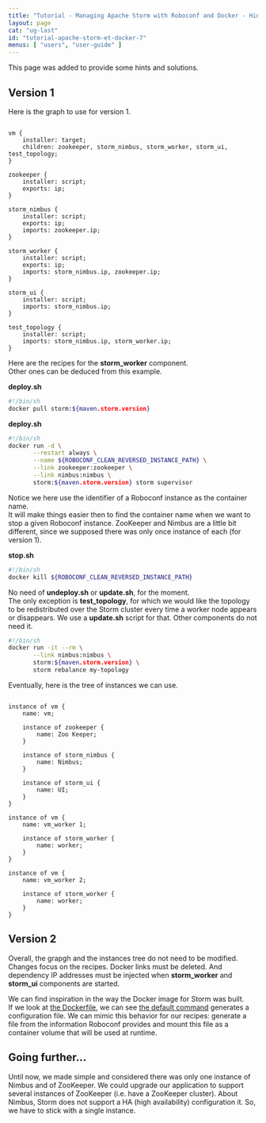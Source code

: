 ```yaml
---
title: "Tutorial - Managing Apache Storm with Roboconf and Docker - Hints and Solutions"
layout: page
cat: "ug-last"
id: "tutorial-apache-storm-et-docker-7"
menus: [ "users", "user-guide" ]
---
```


This page was added to provide some hints and solutions.  


## Version 1

Here is the graph to use for version 1.

<pre><code class="language-roboconf">
vm {
	installer: target;
	children: zookeeper, storm_nimbus, storm_worker, storm_ui, test_topology;
}

zookeeper {
	installer: script;
	exports: ip;
}

storm_nimbus {
	installer: script;
	exports: ip;
	imports: zookeeper.ip;
}

storm_worker {
	installer: script;
	exports: ip;
	imports: storm_nimbus.ip, zookeeper.ip;
}

storm_ui {
	installer: script;
	imports: storm_nimbus.ip;
}

test_topology {
	installer: script;
	imports: storm_nimbus.ip, storm_worker.ip;
}
</code></pre>

Here are the recipes for the **storm_worker** component.  
Other ones can be deduced from this example.

**deploy.sh**

```bash
#!/bin/sh
docker pull storm:${maven.storm.version}
```

**deploy.sh**

```bash
#!/bin/sh
docker run -d \
       --restart always \
       --name ${ROBOCONF_CLEAN_REVERSED_INSTANCE_PATH} \
       --link zookeeper:zookeeper \
       --link nimbus:nimbus \
       storm:${maven.storm.version} storm supervisor
```

Notice we here use the identifier of a Roboconf instance as the container name.  
It will make things easier then to find the container name when we want to stop
a given Roboconf instance. ZooKeeper and Nimbus are a little bit different, since we
supposed there was only once instance of each (for version 1).

**stop.sh**

```bash
#!/bin/sh
docker kill ${ROBOCONF_CLEAN_REVERSED_INSTANCE_PATH}
```

No need of **undeploy.sh** or **update.sh**, for the moment.  
The only exception is **test_topology**, for which we would like the topology to be redistributed
over the Storm cluster every time a worker node appears or disappears. We use a **update.sh** script
for that. Other components do not need it.

```bash
#!/bin/sh
docker run -it --rm \
       --link nimbus:nimbus \
       storm:${maven.storm.version} \
       storm rebalance my-topology
```

Eventually, here is the tree of instances we can use.

<pre><code class="language-roboconf">
instance of vm {
	name: vm;

	instance of zookeeper {
		name: Zoo Keeper;
	}

	instance of storm_nimbus {
		name: Nimbus;
	}

	instance of storm_ui {
		name: UI;
	}
}

instance of vm {
	name: vm_worker 1;

	instance of storm_worker {
		name: worker;
	}
}

instance of vm {
	name: vm_worker 2;

	instance of storm_worker {
		name: worker;
	}
}
</code></pre>


## Version 2

Overall, the grapgh and the instances tree do not need to be modified.  
Changes focus on the recipes. Docker links must be deleted. And dependency IP addresses must be
injected when **storm_worker** and **storm_ui** components are started.

We can find inspiration in the way the Docker image for Storm was built.  
If we look at [the Dockerfile](https://github.com/31z4/storm-docker/blob/e20c50c9704ed64765ba80e6964df4c0c189be3e/1.1.0/Dockerfile),
we can see [the default command](https://github.com/31z4/storm-docker/blob/e20c50c9704ed64765ba80e6964df4c0c189be3e/1.1.0/docker-entrypoint.sh)
generates a configuration file. We can mimic this behavior for our recipes: generate a file from the information Roboconf provides and
mount this file as a container volume that will be used at runtime.


## Going further...

Until now, we made simple and considered there was only one instance of Nimbus and of ZooKeeper. We could
upgrade our application to support several instances of ZooKeeper (i.e. have a ZooKeeper cluster). About Nimbus,
Storm does not support a HA (high availability) configuration it. So, we have to stick with a single instance.
